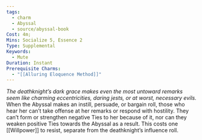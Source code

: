 ```yaml
---
tags:
  - charm
  - Abyssal
  - source/abyssal-book
Cost: 4m; 
Mins: Socialize 5, Essence 2
Type: Supplemental
Keywords:
  - Mute
Duration: Instant
Prerequisite Charms:
  - "[[Alluring Eloquence Method]]"
---
```

*The deathknight’s dark grace makes even the most untoward remarks seem like charming eccentricities, daring jests, or at worst, necessary evils.*
When the Abyssal makes an instill, persuade, or bargain roll, those who hear her can’t take offense at her remarks or respond with hostility. They can’t form or strengthen negative Ties to her because of it, nor can they weaken positive Ties towards the Abyssal as a result. This costs one [[Willpower]] to resist, separate from the deathknight’s influence roll.
